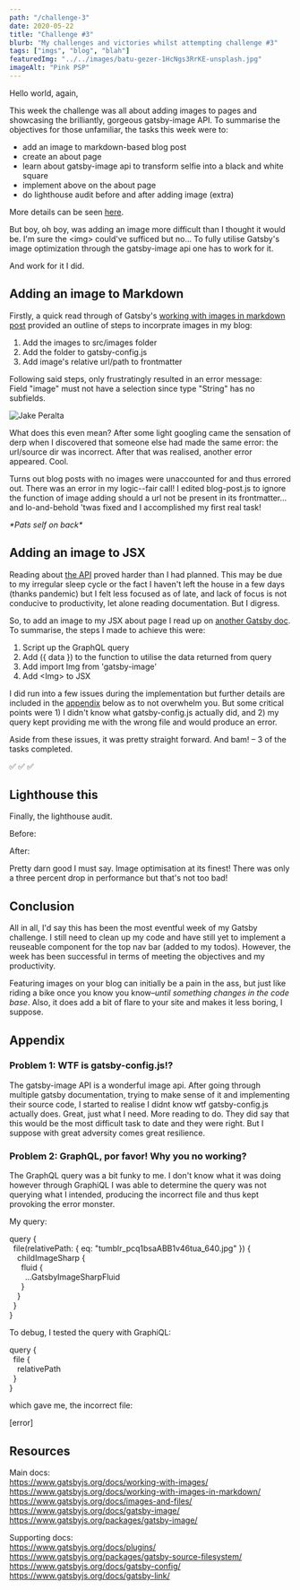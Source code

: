 ```yaml
---
path: "/challenge-3"
date: 2020-05-22
title: "Challenge #3"
blurb: "My challenges and victories whilst attempting challenge #3"
tags: ["imgs", "blog", "blah"]
featuredImg: "../../images/batu-gezer-1HcNgs3RrKE-unsplash.jpg"
imageAlt: "Pink PSP"
---
```


Hello world, again,

This week the challenge was all about adding images to pages and showcasing the brilliantly, gorgeous gatsby-image API. To summarise the objectives for those unfamiliar, the tasks this week were to:

- add an image to markdown-based blog post
- create an about page
- learn about gatsby-image api to transform selfie into a black and white square
- implement above on the about page
- do lighthouse audit before and after adding image (extra)

More details can be seen [here](https://www.gatsbyjs.org/blog/100days/gatsby-image/).

But boy, oh boy, was adding an image more difficult than I thought it would be. I'm sure the <span class="code">&lt;img&gt;</span> could've sufficed but no... To fully utilise Gatsby's image optimization through the gatsby-image api one has to work for it.

And work for it I did.

## Adding an image to Markdown

Firstly, a quick read through of Gatsby's [working with images in markdown post](https://www.gatsbyjs.org/docs/working-with-images-in-markdown/) provided an outline of steps to incorprate images in my blog:

1. Add the images to <span class="code">src/images</span> folder
2. Add the folder to <span class="code">gatsby-config.js</span>
3. Add image's relative url/path to frontmatter

Following said steps, only frustratingly resulted in an error message:  
<span class="code error">Field "image" must not have a selection since type "String" has no subfields</span>.

![Jake Peralta](https://steamuserimages-a.akamaihd.net/ugc/823506058661954611/B3685679465B62E28B582A6A31781532F65DD46F/)

What does this even mean? After some light googling came the sensation of derp when I discovered that someone else had made the same error: the url/source dir was incorrect. After that was realised, another error appeared. Cool.

Turns out blog posts with no images were unaccounted for and thus errored out. There was an error in my logic--fair call! I edited <span class="code">blog-post.js</span> to ignore the function of image adding should a url not be present in its frontmatter... and lo-and-behold 'twas fixed and I accomplished my first real task!

_\*Pats self on back\*_

## Adding an image to JSX

Reading about [the API](https://www.gatsbyjs.org/docs/gatsby-image/) proved harder than I had planned. This may be due to my irregular sleep cycle or the fact I haven't left the house in a few days (thanks pandemic) but I felt less focused as of late, and lack of focus is not conducive to productivity, let alone reading documentation. But I digress.

So, to add an image to my JSX about page I read up on [another Gatsby doc](https://www.gatsbyjs.org/docs/working-with-images/). To summarise, the steps I made to achieve this were:

1. Script up the GraphQL query
2. Add <span class="code">({ data })</span> to the function to utilise the data returned from query
3. Add <span class="code">import Img from 'gatsby-image'</span>
4. Add <span class="code">&lt;Img&gt;</span> to JSX

I did run into a few issues during the implementation but further details are included in the <a href="#appendix">appendix</a> below as to not overwhelm you. But some critical points were 1) I didn't know what <span class="code">gatsby-config.js</span> actually did, and 2) my query kept providing me with the wrong file and would produce an error.

Aside from these issues, it was pretty straight forward. And bam! – 3 of the tasks completed.

✅ ✅ ✅

## Lighthouse this

Finally, the lighthouse audit.

Before:

After:

Pretty darn good I must say. Image optimisation at its finest! There was only a three percent drop in performance but that's not too bad!

## Conclusion

All in all, I'd say this has been the most eventful week of my Gatsby challenge. I still need to clean up my code and have still yet to implement a reuseable component for the top nav bar (added to my todos). However, the week has been successful in terms of meeting the objectives and my productivity.

Featuring images on your blog can initially be a pain in the ass, but just like riding a bike once you know you know–_until something changes in the code base_. Also, it does add a bit of flare to your site and makes it less boring, I suppose.

<div id="appendix">

## Appendix

### Problem 1: WTF is gatsby-config.js!?

The gatsby-image API is a wonderful image api. After going through multiple gatsby documentation, trying to make sense of it and implementing their source code, I started to realise I didnt know wtf gatsby-config.js actually does. Great, just what I need. More reading to do. They did say that this would be the most difficult task to date and they were right. But I suppose with great adversity comes great resilience.

### Problem 2: GraphQL, por favor! Why you no working?

The GraphQL query was a bit funky to me. I don't know what it was doing however through GraphiQL I was able to determine the query was not querying what I intended, producing the incorrect file and thus kept provoking the error monster.

My query:

<p class="code block">
  query {  <br />
  &ensp;file(relativePath: { eq: "tumblr_pcq1bsaABB1v46tua_640.jpg" }) {  <br />
  &ensp;&ensp;childImageSharp {  <br />
  &ensp;&ensp;&ensp;fluid {  <br />
  &ensp;&ensp;&ensp;&ensp;...GatsbyImageSharpFluid  <br />
  &ensp;&ensp;&ensp;}  <br />
  &ensp;&ensp;}  <br />
  &ensp;}  <br />
  }  <br />
</p>

To debug, I tested the query with GraphiQL:

<p class="code block">
  query {<br />
  &ensp;file {<br />
  &ensp;&ensp;relativePath<br />
  &ensp;}<br />
  }<br />
</p>

which gave me, the incorrect file:

[error]

</div>

## Resources

Main docs:  
https://www.gatsbyjs.org/docs/working-with-images/  
https://www.gatsbyjs.org/docs/working-with-images-in-markdown/  
https://www.gatsbyjs.org/docs/images-and-files/  
https://www.gatsbyjs.org/docs/gatsby-image/  
https://www.gatsbyjs.org/packages/gatsby-image/

Supporting docs:  
https://www.gatsbyjs.org/docs/plugins/  
https://www.gatsbyjs.org/packages/gatsby-source-filesystem/  
https://www.gatsbyjs.org/docs/gatsby-config/  
https://www.gatsbyjs.org/docs/gatsby-link/
